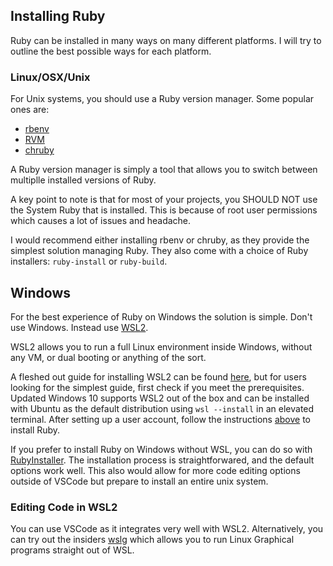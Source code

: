 ## Installing Ruby

Ruby can be installed in many ways on many different platforms. I will try to
outline the best possible ways for each platform.


### Linux/OSX/Unix

For Unix systems, you should use a Ruby version manager. Some popular ones are:

- [rbenv](https://github.com/rbenv/rbenv)
- [RVM](https://rvm.io/)
- [chruby](https://github.com/postmodern/chruby)

A Ruby version manager is simply a tool that allows you to switch between 
multiplle installed versions of Ruby.

A key point to note is that for most of your projects, you SHOULD NOT use the
System Ruby that is installed. This is because of root user permissions which
causes a lot of issues and headache.

I would recommend either installing rbenv or chruby, as they provide the
simplest solution managing Ruby. They also come with a choice of Ruby 
installers: `ruby-install` or `ruby-build`.


## Windows

For the best experience of Ruby on Windows the solution is simple. Don't use
Windows. Instead use [WSL2](https://docs.microsoft.com/en-us/windows/wsl/about). 

WSL2 allows you to run a full Linux environment inside Windows, without any VM,
or dual booting or anything of the sort.

A fleshed out guide for installing WSL2 can be found [here](https://docs.microsoft.com/en-us/windows/wsl/install), but for users looking for the simplest guide, first check if you meet the prerequisites. Updated Windows 10 supports WSL2 out of the box and can be installed with Ubuntu as the default distribution using `wsl --install` in an elevated terminal. After setting up a user account, follow the instructions [above](#linuxosxunix) to install Ruby.

If you prefer to install Ruby on Windows without WSL, you can do so with [RubyInstaller](https://rubyinstaller.org/). The installation process is straightforwared, and the default options work well. This also would allow for more code editing options outside of VSCode but prepare to install an entire unix system. 

### Editing Code in WSL2

You can use VSCode as it integrates very well with WSL2. Alternatively, you can
try out the insiders [wslg](https://github.com/microsoft/wslg) which allows you to run Linux Graphical programs straight out of WSL.
